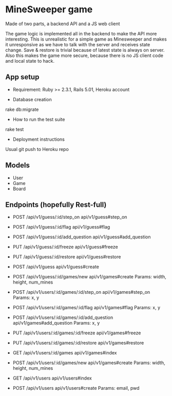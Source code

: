 # MineSweeper game

Made of two parts, a backend API and a JS web client

The game logic is implemented all in the backend to make the API more interesting.
This is unrealistic for a simple game as Minesweeper and makes it unresponsive as we have to talk with the server and receives state change.
Save & restore is trivial because of latest state is always on server.
Also this makes the game more secure, because there is no JS client code and local state to hack.

## App setup

* Requirement: Ruby >= 2.3.1, Rails 5.01, Heroku account

* Database creation

rake db:migrate

* How to run the test suite

rake test

* Deployment instructions

Usual git push to Heroku repo

## Models

* User
* Game
* Board

## Endpoints (hopefully Rest-full)

* POST /api/v1/guess/:id/step_on                api/v1/guess#step_on

* POST /api/v1/guess/:id/flag                   api/v1/guess#flag

* POST /api/v1/guess/:id/add_question           api/v1/guess#add_question

* PUT  /api/v1/guess/:id/freeze                 api/v1/guess#freeze

* PUT  /api/v1/guess/:id/restore                api/v1/guess#restore

* POST /api/v1/guess                            api/v1/guess#create

* POST /api/v1/guess/:id/games/new              api/v1/games#create
    Params: width, height, num_mines

* POST /api/v1/users/:id/games/:id/step_on      api/v1/games#step_on
    Params: x, y

* POST /api/v1/users/:id/games/:id/flag         api/v1/games#flag
    Params: x, y

* POST /api/v1/users/:id/games/:id/add_question api/v1/games#add_question
    Params: x, y

* PUT  /api/v1/users/:id/games/:id/freeze       api/v1/games#freeze

* PUT  /api/v1/users/:id/games/:id/restore      api/v1/games#restore

* GET  /api/v1/users/:id/games                  api/v1/games#index

* POST /api/v1/users/:id/games/new              api/v1/games#create
    Params: width, height, num_mines

* GET  /api/v1/users                            api/v1/users#index

* POST /api/v1/users                            api/v1/users#create
    Params: email, pwd
